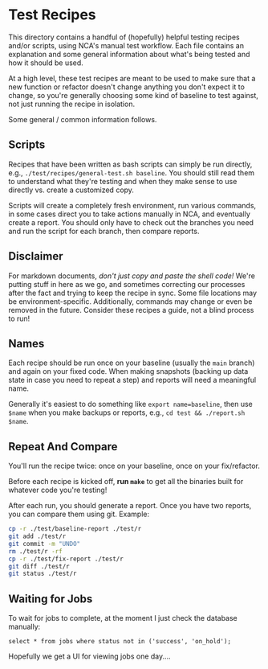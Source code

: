 # Test Recipes

This directory contains a handful of (hopefully) helpful testing recipes and/or
scripts, using NCA's manual test workflow. Each file contains an explanation
and some general information about what's being tested and how it should be
used.

At a high level, these test recipes are meant to be used to make sure that a
new function or refactor doesn't change anything you don't expect it to change,
so you're generally choosing some kind of baseline to test against, not just
running the recipe in isolation.

Some general / common information follows.

## Scripts

Recipes that have been written as bash scripts can simply be run directly,
e.g., `./test/recipes/general-test.sh baseline`. You should still read them to
understand what they're testing and when they make sense to use directly vs.
create a customized copy.

Scripts will create a completely fresh environment, run various commands, in
some cases direct you to take actions manually in NCA, and eventually create a
report. You should only have to check out the branches you need and run the
script for each branch, then compare reports.

## Disclaimer

For markdown documents, *don't just copy and paste the shell code!* We're
putting stuff in here as we go, and sometimes correcting our processes after
the fact and trying to keep the recipe in sync. Some file locations may be
environment-specific. Additionally, commands may change or even be removed in
the future. Consider these recipes a guide, not a blind process to run!

## Names

Each recipe should be run once on your baseline (usually the `main` branch) and
again on your fixed code. When making snapshots (backing up data state in case
you need to repeat a step) and reports will need a meaningful name.

Generally it's easiest to do something like `export name=baseline`, then use
`$name` when you make backups or reports, e.g., `cd test && ./report.sh $name`.

## Repeat And Compare

You'll run the recipe twice: once on your baseline, once on your fix/refactor.

Before each recipe is kicked off, **run `make`** to get all the binaries built
for whatever code you're testing!

After each run, you should generate a report. Once you have two reports, you
can compare them using git. Example:

```bash
cp -r ./test/baseline-report ./test/r
git add ./test/r
git commit -m "UNDO"
rm ./test/r -rf
cp -r ./test/fix-report ./test/r
git diff ./test/r
git status ./test/r
```

## Waiting for Jobs

To wait for jobs to complete, at the moment I just check the database manually:

    select * from jobs where status not in ('success', 'on_hold');

Hopefully we get a UI for viewing jobs one day....

